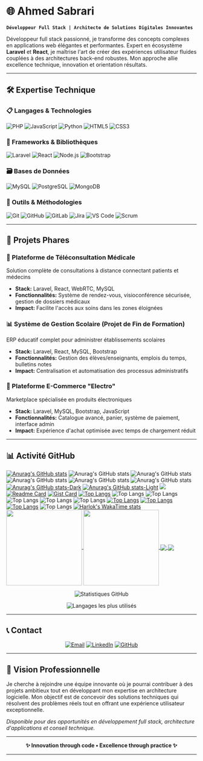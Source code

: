 # 🌐 Ahmed Sabrari  

**`Développeur Full Stack | Architecte de Solutions Digitales Innovantes`**

Développeur full stack passionné, je transforme des concepts complexes en applications web élégantes et performantes. Expert en écosystème **Laravel** et **React**, je maîtrise l'art de créer des expériences utilisateur fluides couplées à des architectures back-end robustes. Mon approche allie excellence technique, innovation et orientation résultats.

---

## 🛠️ **Expertise Technique**

### **📋 Langages & Technologies**
<div align="left">
  <img src="https://img.shields.io/badge/PHP-777BB4?style=for-the-badge&logo=php&logoColor=white" alt="PHP" />
  <img src="https://img.shields.io/badge/JavaScript-F7DF1E?style=for-the-badge&logo=javascript&logoColor=black" alt="JavaScript" />
  <img src="https://img.shields.io/badge/Python-3776AB?style=for-the-badge&logo=python&logoColor=white" alt="Python" />
  <img src="https://img.shields.io/badge/HTML5-E34F26?style=for-the-badge&logo=html5&logoColor=white" alt="HTML5" />
  <img src="https://img.shields.io/badge/CSS3-1572B6?style=for-the-badge&logo=css3&logoColor=white" alt="CSS3" />
</div>

### **🚀 Frameworks & Bibliothèques**
<div align="left">
  <img src="https://img.shields.io/badge/Laravel-FF2D20?style=for-the-badge&logo=laravel&logoColor=white" alt="Laravel" />
  <img src="https://img.shields.io/badge/React-20232A?style=for-the-badge&logo=react&logoColor=61DAFB" alt="React" />
  <img src="https://img.shields.io/badge/Node.js-339933?style=for-the-badge&logo=nodedotjs&logoColor=white" alt="Node.js" />
  <img src="https://img.shields.io/badge/Bootstrap-563D7C?style=for-the-badge&logo=bootstrap&logoColor=white" alt="Bootstrap" />
</div>

### **🗃️ Bases de Données**
<div align="left">
  <img src="https://img.shields.io/badge/MySQL-4479A1?style=for-the-badge&logo=mysql&logoColor=white" alt="MySQL" />
  <img src="https://img.shields.io/badge/PostgreSQL-4169E1?style=for-the-badge&logo=postgresql&logoColor=white" alt="PostgreSQL" />
  <img src="https://img.shields.io/badge/MongoDB-47A248?style=for-the-badge&logo=mongodb&logoColor=white" alt="MongoDB" />
</div>

### **🔧 Outils & Méthodologies**
<div align="left">
  <img src="https://img.shields.io/badge/Git-F05032?style=for-the-badge&logo=git&logoColor=white" alt="Git" />
  <img src="https://img.shields.io/badge/GitHub-181717?style=for-the-badge&logo=github&logoColor=white" alt="GitHub" />
  <img src="https://img.shields.io/badge/GitLab-FC6D26?style=for-the-badge&logo=gitlab&logoColor=white" alt="GitLab" />
  <img src="https://img.shields.io/badge/Jira-0052CC?style=for-the-badge&logo=jira&logoColor=white" alt="Jira" />
  <img src="https://img.shields.io/badge/VS_Code-007ACC?style=for-the-badge&logo=visual-studio-code&logoColor=white" alt="VS Code" />
  <img src="https://img.shields.io/badge/Scrum-6DB33F?style=for-the-badge&logo=scrumalliance&logoColor=white" alt="Scrum" />
</div>

---

## 🚀 **Projets Phares**

### **🏥 Plateforme de Téléconsultation Médicale**
Solution complète de consultations à distance connectant patients et médecins
- **Stack:** Laravel, React, WebRTC, MySQL
- **Fonctionnalités:** Système de rendez-vous, visioconférence sécurisée, gestion de dossiers médicaux
- **Impact:** Facilite l'accès aux soins dans les zones éloignées

### **📊 Système de Gestion Scolaire (Projet de Fin de Formation)**
ERP éducatif complet pour administrer établissements scolaires
- **Stack:** Laravel, React, MySQL, Bootstrap
- **Fonctionnalités:** Gestion des élèves/enseignants, emplois du temps, bulletins notes
- **Impact:** Centralisation et automatisation des processus administratifs

### **🛒 Plateforme E-Commerce "Electro"**
Marketplace spécialisée en produits électroniques
- **Stack:** Laravel, MySQL, Bootstrap, JavaScript
- **Fonctionnalités:** Catalogue avancé, panier, système de paiement, interface admin
- **Impact:** Expérience d'achat optimisée avec temps de chargement réduit

---

## 📊 **Activité GitHub**

[![Anurag's GitHub stats](https://github-readme-stats.vercel.app/api?username=ahmedsabrari)](https://github.com/anuraghazra/github-readme-stats)
![Anurag's GitHub stats](https://github-readme-stats.vercel.app/api?username=ahmedsabrari&hide=contribs,prs)
![Anurag's GitHub stats](https://github-readme-stats.vercel.app/api?username=ahmedsabrari&show=reviews,discussions_started,discussions_answered,prs_merged,prs_merged_percentage)
![Anurag's GitHub stats](https://github-readme-stats.vercel.app/api?username=ahmedsabrari&show_icons=true&theme=radical)
![Anurag's GitHub stats](https://github-readme-stats.vercel.app/api?username=ahmedsabrari&show_icons=true&theme=transparent)
![Anurag's GitHub stats](https://github-readme-stats.vercel.app/api?username=ahmedsabrari&show_icons=true&bg_color=00000000)
[![Anurag's GitHub stats-Dark](https://github-readme-stats.vercel.app/api?username=ahmedsabrari&show_icons=true&theme=dark#gh-dark-mode-only)](https://github.com/anuraghazra/github-readme-stats#gh-dark-mode-only)
[![Anurag's GitHub stats-Light](https://github-readme-stats.vercel.app/api?username=ahmedsabrari&show_icons=true&theme=default#gh-light-mode-only)](https://github.com/anuraghazra/github-readme-stats#gh-light-mode-only)
<picture>
  <source
    srcset="https://github-readme-stats.vercel.app/api?username=ahmedsabrari&show_icons=true&theme=dark"
    media="(prefers-color-scheme: dark)"
  />
  <source
    srcset="https://github-readme-stats.vercel.app/api?username=ahmedsabrari&show_icons=true"
    media="(prefers-color-scheme: light), (prefers-color-scheme: no-preference)"
  />
  <img src="https://github-readme-stats.vercel.app/api?username=ahmedsabrari&show_icons=true" />
</picture>
[![Readme Card](https://github-readme-stats.vercel.app/api/pin/?username=ahmedsabrari&repo=github-readme-stats)](https://github.com/anuraghazra/github-readme-stats)
[![Gist Card](https://github-readme-stats.vercel.app/api/gist?id=bbfce31e0217a3689c8d961a356cb10d)](https://gist.github.com/Yizack/bbfce31e0217a3689c8d961a356cb10d/)
[![Top Langs](https://github-readme-stats.vercel.app/api/top-langs/?username=ahmedsabrari)](https://github.com/anuraghazra/github-readme-stats)
![Top Langs](https://github-readme-stats.vercel.app/api/top-langs/?username=ahmedsabrari&size_weight=0.5&count_weight=0.5)
![Top Langs](https://github-readme-stats.vercel.app/api/top-langs/?username=ahmedsabrari&exclude_repo=github-readme-stats,anuraghazra.github.io)
![Top Langs](https://github-readme-stats.vercel.app/api/top-langs/?username=ahmedsabrari&langs_count=8)
![Top Langs](https://github-readme-stats.vercel.app/api/top-langs/?username=ahmedsabrari&layout=compact)
![Top Langs](https://github-readme-stats.vercel.app/api/top-langs/?username=ahmedsabrari&layout=compact)
[![Top Langs](https://github-readme-stats.vercel.app/api/top-langs/?username=ahmedsabrari&layout=donut)](https://github.com/anuraghazra/github-readme-stats)
[![Top Langs](https://github-readme-stats.vercel.app/api/top-langs/?username=ahmedsabrari&layout=donut-vertical)](https://github.com/anuraghazra/github-readme-stats)
[![Top Langs](https://github-readme-stats.vercel.app/api/top-langs/?username=ahmedsabrari&layout=pie)](https://github.com/anuraghazra/github-readme-stats)
![Top Langs](https://github-readme-stats.vercel.app/api/top-langs/?username=ahmedsabrari&hide_progress=true)
[![Harlok's WakaTime stats](https://github-readme-stats.vercel.app/api/wakatime?username=ffflabs)](https://github.com/anuraghazra/github-readme-stats)
<a href="https://github.com/anuraghazra/github-readme-stats">
  <img height=200 align="center" src="https://github-readme-stats.vercel.app/api?username=ahmedsabrari" />
</a>
<a href="https://github.com/anuraghazra/convoychat">
  <img height=200 align="center" src="https://github-readme-stats.vercel.app/api/top-langs?username=ahmedsabrari&layout=compact&langs_count=8&card_width=320" />
</a>
<a href="https://github.com/anuraghazra/github-readme-stats">
  <img align="center" src="https://github-readme-stats.vercel.app/api/pin/?username=ahmedsabrari&repo=github-readme-stats" />
</a>
<a href="https://github.com/anuraghazra/convoychat">
  <img align="center" src="https://github-readme-stats.vercel.app/api/pin/?username=ahmedsabrari&repo=convoychat" />
</a>

<div align="center"> 

![Statistiques GitHub](https://github-readme-stats.vercel.app/api?username=ahmedsabrari&show_icons=true&theme=radical&count_private=true)
  
![Langages les plus utilisés](https://github-readme-stats.vercel.app/api/top-langs/?username=ahmedsabrari&layout=compact&theme=radical&langs_count=8)

</div>

---

## 📞 **Contact**

<div align="center">

[![Email](https://img.shields.io/badge/Email-sabrari.ahmed0@gmail.com-D14836?style=for-the-badge&logo=gmail&logoColor=white)](mailto:sabrari.ahmed0@gmail.com)
[![LinkedIn](https://img.shields.io/badge/LinkedIn-Ahmed_Sabrari-0077B5?style=for-the-badge&logo=linkedin&logoColor=white)](https://www.linkedin.com/in/ahmedsabrari)
[![GitHub](https://img.shields.io/badge/GitHub-ahmedsabrar-181717?style=for-the-badge&logo=github&logoColor=white)](https://github.com/ahmedsabrari)

</div>

---

## 🎯 **Vision Professionnelle**

Je cherche à rejoindre une équipe innovante où je pourrai contribuer à des projets ambitieux tout en développant mon expertise en architecture logicielle. Mon objectif est de concevoir des solutions techniques qui résolvent des problèmes réels tout en offrant une expérience utilisateur exceptionnelle.

*Disponible pour des opportunités en développement full stack, architecture d'applications et conseil technique.*

---

<div align="center">

**✨ Innovation through code • Excellence through practice ✨**

</div>

---
